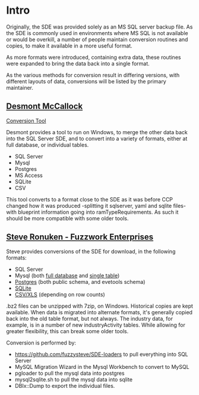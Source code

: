 # Intro

Originally, the SDE was provided solely as an MS SQL server backup file. As the SDE is commonly used in environments where MS SQL is not available or would be overkill, a number of people maintain conversion routines and copies, to make it available in a more useful format.

As more formats were introduced, containing extra data, these routines were expanded to bring the data back into a single format.

As the various methods for conversion result in differing versions, with different layouts of data, conversions will be listed by the primary maintainer.

## [Desmont McCallock](https://forums.eveonline.com/profile/Desmont%20McCallock)

[Conversion Tool](https://forums.eveonline.com/default.aspx?g=posts&m=6168357)

Desmont provides a tool to run on Windows, to merge the other data back into the SQL Server SDE, and to convert into a variety of formats, either at full database, or individual tables.

* SQL Server
* Mysql
* Postgres
* MS Access
* SQLite
* CSV

This tool converts to a format close to the SDE as it was before CCP changed how it was produced -splitting it sqlserver, yaml and sqlite files- with blueprint information going into ramTypeRequirements. As such it should be more compatible with some older tools.

## [Steve Ronuken - Fuzzwork Enterprises](https://www.fuzzwork.co.uk/dump/)

Steve provides conversions of the SDE for download, in the following formats:

* SQL Server
* Mysql (both [full database](https://www.fuzzwork.co.uk/dump/mysql-latest.tar.bz2) and [single table](https://www.fuzzwork.co.uk/dump/latest/))
* [Postgres](https://www.fuzzwork.co.uk/dump/postgres-latest.dmp.bz2) (both public schema, and evetools schema)
* [SQLite](https://www.fuzzwork.co.uk/dump/sqlite-latest.sqlite.bz2)
* [CSV/XLS](https://www.fuzzwork.co.uk/dump/latest/) (depending on row counts)

.bz2 files can be unzipped with 7zip, on Windows.
Historical copies are kept available. When data is migrated into alternate formats, it's generally copied back into the old table format, but not always. The industry data, for example, is in a number of new industryActivity tables. While allowing for greater flexibility, this can break some older tools.

Conversion is performed by:

* https://github.com/fuzzysteve/SDE-loaders to pull everything into SQL Server
* MySQL Migration Wizard in the Mysql Workbench to convert to MySQL
* pgloader to pull the mysql data into postgres
* mysql2sqlite.sh to pull the mysql data into sqlite
* DBIx::Dump to export the individual files.
